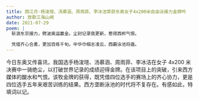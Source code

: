```yaml
---
title: 西江月·杨浚瑄、汤慕涵、周雨菲、李冰洁荣获东奥女子4x200米自由泳接力金牌吟
author: 放歌江海山阙
date: 2021-07-29
poem: |
  斩浪东京接力，劈波奥运赢金。尘封记录我更新，惹得西邦气恨。

  凭借齐心合勇，更加百练千旬。中华巾帼志凌云，西霸泳池将遁。
---
```


今日东奥又传喜讯，我国选手杨浚瑄、汤慕涵、周雨菲、李冰洁在女子 4x200 米决赛中一骑绝尘，以打破世界记录的成绩迎得金牌。在该项目上的突破，引来西方媒体的酸水和气恨。该牧金牌的获得，既凭借四位选手的赛场上的齐心协力，更是四位选手五年来艰苦训练的结果。西方垄断泳池的时代将不复存在。有感如此，特填词以记。
